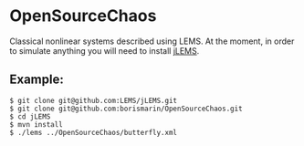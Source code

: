 OpenSourceChaos
===============

Classical nonlinear systems described using LEMS. At the moment, in order to simulate anything you will need to install 
[jLEMS]([https://github.com/LEMS/jLEMS/).


Example:
----------------
```
$ git clone git@github.com:LEMS/jLEMS.git
$ git clone git@github.com:borismarin/OpenSourceChaos.git
$ cd jLEMS
$ mvn install
$ ./lems ../OpenSourceChaos/butterfly.xml
```
